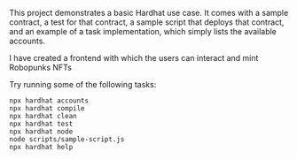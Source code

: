 This project demonstrates a basic Hardhat use case. It comes with a sample contract, a test for that contract, a sample script that deploys that contract, and an example of a task implementation, which simply lists the available accounts.

I have created a frontend with which the users can interact and mint Robopunks NFTs

Try running some of the following tasks:

```shell
npx hardhat accounts
npx hardhat compile
npx hardhat clean
npx hardhat test
npx hardhat node
node scripts/sample-script.js
npx hardhat help
```

